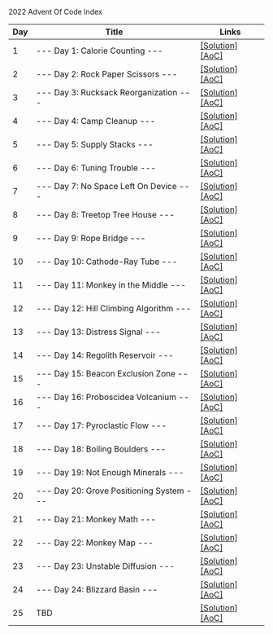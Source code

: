 2022 Advent Of Code Index

| Day | Title                                    | Links                                                                     |
|-----|------------------------------------------|---------------------------------------------------------------------------|
| 1   | --- Day 1: Calorie Counting ---          | [\[Solution\]](./Day01.kt) [\[AoC\]](http://adventofcode.com/2022/day/1)  |
| 2   | --- Day 2: Rock Paper Scissors ---       | [\[Solution\]](./Day02.kt) [\[AoC\]](http://adventofcode.com/2022/day/2)  |
| 3   | --- Day 3: Rucksack Reorganization ---   | [\[Solution\]](./Day03.kt) [\[AoC\]](http://adventofcode.com/2022/day/3)  |
| 4   | --- Day 4: Camp Cleanup ---              | [\[Solution\]](./Day04.kt) [\[AoC\]](http://adventofcode.com/2022/day/4)  |
| 5   | --- Day 5: Supply Stacks ---             | [\[Solution\]](./Day05.kt) [\[AoC\]](http://adventofcode.com/2022/day/5)  |
| 6   | --- Day 6: Tuning Trouble ---            | [\[Solution\]](./Day06.kt) [\[AoC\]](http://adventofcode.com/2022/day/6)  |
| 7   | --- Day 7: No Space Left On Device ---   | [\[Solution\]](./Day07.kt) [\[AoC\]](http://adventofcode.com/2022/day/7)  |
| 8   | --- Day 8: Treetop Tree House ---        | [\[Solution\]](./Day08.kt) [\[AoC\]](http://adventofcode.com/2022/day/8)  |
| 9   | --- Day 9: Rope Bridge ---               | [\[Solution\]](./Day09.kt) [\[AoC\]](http://adventofcode.com/2022/day/9)  |
| 10  | --- Day 10: Cathode-Ray Tube ---         | [\[Solution\]](./Day10.kt) [\[AoC\]](http://adventofcode.com/2022/day/10) |
| 11  | --- Day 11: Monkey in the Middle ---     | [\[Solution\]](./Day11.kt) [\[AoC\]](http://adventofcode.com/2022/day/11) |
| 12  | --- Day 12: Hill Climbing Algorithm ---  | [\[Solution\]](./Day12.kt) [\[AoC\]](http://adventofcode.com/2022/day/12) |
| 13  | --- Day 13: Distress Signal ---          | [\[Solution\]](./Day13.kt) [\[AoC\]](http://adventofcode.com/2022/day/13) |
| 14  | --- Day 14: Regolith Reservoir ---       | [\[Solution\]](./Day14.kt) [\[AoC\]](http://adventofcode.com/2022/day/14) |
| 15  | --- Day 15: Beacon Exclusion Zone ---    | [\[Solution\]](./Day15.kt) [\[AoC\]](http://adventofcode.com/2022/day/15) |
| 16  | --- Day 16: Proboscidea Volcanium ---    | [\[Solution\]](./Day16.kt) [\[AoC\]](http://adventofcode.com/2022/day/16) |
| 17  | --- Day 17: Pyroclastic Flow ---         | [\[Solution\]](./Day17.kt) [\[AoC\]](http://adventofcode.com/2022/day/17) |
| 18  | --- Day 18: Boiling Boulders ---         | [\[Solution\]](./Day18.kt) [\[AoC\]](http://adventofcode.com/2022/day/18) |
| 19  | --- Day 19: Not Enough Minerals ---      | [\[Solution\]](./Day19.kt) [\[AoC\]](http://adventofcode.com/2022/day/19) |
| 20  | --- Day 20: Grove Positioning System --- | [\[Solution\]](./Day20.kt) [\[AoC\]](http://adventofcode.com/2022/day/20) |
| 21  | --- Day 21: Monkey Math ---              | [\[Solution\]](./Day21.kt) [\[AoC\]](http://adventofcode.com/2022/day/21) |
| 22  | --- Day 22: Monkey Map ---               | [\[Solution\]](./Day22.kt) [\[AoC\]](http://adventofcode.com/2022/day/22) |
| 23  | --- Day 23: Unstable Diffusion ---       | [\[Solution\]](./Day23.kt) [\[AoC\]](http://adventofcode.com/2022/day/23) |
| 24  | --- Day 24: Blizzard Basin ---           | [\[Solution\]](./Day24.kt) [\[AoC\]](http://adventofcode.com/2022/day/24) |
| 25  | TBD                                      | [\[Solution\]](./Day25.kt) [\[AoC\]](http://adventofcode.com/2022/day/25) |
